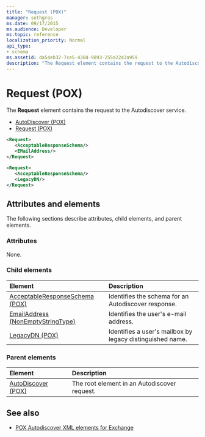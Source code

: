 ```yaml
---
title: "Request (POX)"
manager: sethgros
ms.date: 09/17/2015
ms.audience: Developer
ms.topic: reference
localization_priority: Normal
api_type:
- schema
ms.assetid: da54eb32-7ce5-4384-9893-255a2243a959
description: "The Request element contains the request to the Autodiscover service."
---
```


# Request (POX)

The **Request** element contains the request to the Autodiscover service. 
  
- [AutoDiscover (POX)](autodiscover-pox.md) 
- [Request (POX)](request-pox.md)
  
```xml
<Request>
   <AcceptableResponseSchema/>
   <EMailAddress/>
</Request>
```

```xml
<Request>
   <AcceptableResponseSchema/> 
   <LegacyDN/>
</Request>
```

## Attributes and elements

The following sections describe attributes, child elements, and parent elements.
  
### Attributes

None.
  
### Child elements

|**Element**|**Description**|
|:-----|:-----|
|[AcceptableResponseSchema (POX)](acceptableresponseschema-pox.md) <br/> |Identifies the schema for an Autodiscover response.  <br/> |
|[EmailAddress (NonEmptyStringType)](emailaddress-nonemptystringtype.md) <br/> |Identifies the user's e-mail address.  <br/> |
|[LegacyDN (POX)](legacydn-pox.md) <br/> |Identifies a user's mailbox by legacy distinguished name.  <br/> |
   
### Parent elements

|**Element**|**Description**|
|:-----|:-----|
|[AutoDiscover (POX)](autodiscover-pox.md) <br/> |The root element in an Autodiscover request.  <br/> |
   
## See also

- [POX Autodiscover XML elements for Exchange](pox-autodiscover-xml-elements-for-exchange.md)


